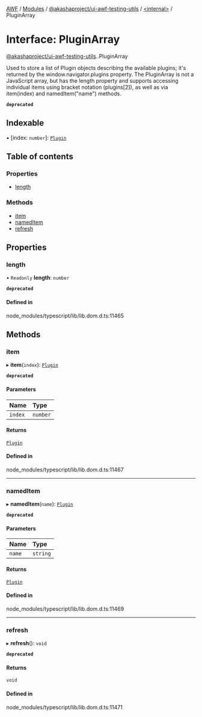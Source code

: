 [AWF](../README.md) / [Modules](../modules.md) / [@akashaproject/ui-awf-testing-utils](../modules/akashaproject_ui_awf_testing_utils.md) / [<internal\>](../modules/akashaproject_ui_awf_testing_utils._internal_.md) / PluginArray

# Interface: PluginArray

[@akashaproject/ui-awf-testing-utils](../modules/akashaproject_ui_awf_testing_utils.md).[<internal>](../modules/akashaproject_ui_awf_testing_utils._internal_.md).PluginArray

Used to store a list of Plugin objects describing the available plugins; it's returned by the window.navigator.plugins property. The PluginArray is not a JavaScript array, but has the length property and supports accessing individual items using bracket notation (plugins[2]), as well as via item(index) and namedItem("name") methods.

**`deprecated`**

## Indexable

▪ [index: `number`]: [`Plugin`](../modules/akashaproject_ui_awf_testing_utils._internal_.md#plugin)

## Table of contents

### Properties

- [length](akashaproject_ui_awf_testing_utils._internal_.PluginArray.md#length)

### Methods

- [item](akashaproject_ui_awf_testing_utils._internal_.PluginArray.md#item)
- [namedItem](akashaproject_ui_awf_testing_utils._internal_.PluginArray.md#nameditem)
- [refresh](akashaproject_ui_awf_testing_utils._internal_.PluginArray.md#refresh)

## Properties

### length

• `Readonly` **length**: `number`

**`deprecated`**

#### Defined in

node_modules/typescript/lib/lib.dom.d.ts:11465

## Methods

### item

▸ **item**(`index`): [`Plugin`](../modules/akashaproject_ui_awf_testing_utils._internal_.md#plugin)

**`deprecated`**

#### Parameters

| Name | Type |
| :------ | :------ |
| `index` | `number` |

#### Returns

[`Plugin`](../modules/akashaproject_ui_awf_testing_utils._internal_.md#plugin)

#### Defined in

node_modules/typescript/lib/lib.dom.d.ts:11467

___

### namedItem

▸ **namedItem**(`name`): [`Plugin`](../modules/akashaproject_ui_awf_testing_utils._internal_.md#plugin)

**`deprecated`**

#### Parameters

| Name | Type |
| :------ | :------ |
| `name` | `string` |

#### Returns

[`Plugin`](../modules/akashaproject_ui_awf_testing_utils._internal_.md#plugin)

#### Defined in

node_modules/typescript/lib/lib.dom.d.ts:11469

___

### refresh

▸ **refresh**(): `void`

**`deprecated`**

#### Returns

`void`

#### Defined in

node_modules/typescript/lib/lib.dom.d.ts:11471
